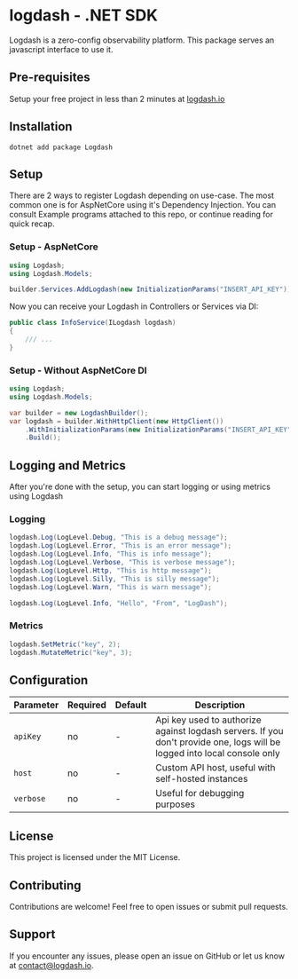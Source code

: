 # logdash - .NET SDK

Logdash is a zero-config observability platform. This package serves an javascript interface to use it.

## Pre-requisites

Setup your free project in less than 2 minutes at [logdash.io](https://logdash.io/)

## Installation

```
dotnet add package Logdash
```

## Setup

There are 2 ways to register Logdash depending on use-case. The most common one is for AspNetCore using it's Dependency Injection.
You can consult Example programs attached to this repo, or continue reading for quick recap.

### Setup - AspNetCore

```csharp
using Logdash;
using Logdash.Models;

builder.Services.AddLogdash(new InitializationParams("INSERT_API_KEY"));
```

Now you can receive your Logdash in Controllers or Services via DI:

```csharp
public class InfoService(ILogdash logdash)
{
    /// ...
}
```

### Setup - Without AspNetCore DI
```csharp
using Logdash;
using Logdash.Models;

var builder = new LogdashBuilder();
var logdash = builder.WithHttpClient(new HttpClient())
    .WithInitializationParams(new InitializationParams("INSERT_API_KEY"))
    .Build();
```

## Logging and Metrics

After you're done with the setup, you can start logging or using metrics using Logdash

### Logging

```csharp
logdash.Log(LogLevel.Debug, "This is a debug message");
logdash.Log(LogLevel.Error, "This is an error message");
logdash.Log(LogLevel.Info, "This is info message");
logdash.Log(LogLevel.Verbose, "This is verbose message");
logdash.Log(LogLevel.Http, "This is http message");
logdash.Log(LogLevel.Silly, "This is silly message");
logdash.Log(LogLevel.Warn, "This is warn message");

logdash.Log(LogLevel.Info, "Hello", "From", "LogDash");
```

### Metrics

```csharp
logdash.SetMetric("key", 2);
logdash.MutateMetric("key", 3);
```

## Configuration

| Parameter | Required | Default | Description                                                                                                              |
| --------- | -------- | ------- | ------------------------------------------------------------------------------------------------------------------------ |
| `apiKey`  | no       | -       | Api key used to authorize against logdash servers. If you don't provide one, logs will be logged into local console only |
| `host`    | no       | -       | Custom API host, useful with self-hosted instances                                                                       |
| `verbose` | no       | -       | Useful for debugging purposes                                                                                            |

## License

This project is licensed under the MIT License.

## Contributing

Contributions are welcome! Feel free to open issues or submit pull requests.

## Support

If you encounter any issues, please open an issue on GitHub or let us know at [contact@logdash.io](mailto:contact@logdash.io).